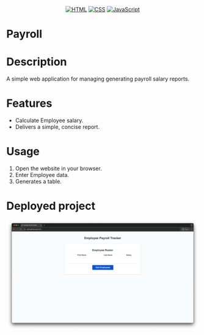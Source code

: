 <div align="center">

[![HTML](https://img.shields.io/badge/Language-HTML-E34F26?style=plastic&logo=html5&logoWidth=10&logoColor=E34F26)](https://www.w3schools.com/html/)
[![CSS](https://img.shields.io/badge/Language-CSS-1572B6?style=plastic&logo=css3&logoWidth=10&logoColor=1572B6)](https://www.w3schools.com/css/)
[![JavaScript](https://img.shields.io/badge/Language-js-f7df1e?style=plastic&logo=css3&logoWidth=10&logoColor=f7df15)](https://www.w3schools.com/css/)


</div>

# Payroll

# Description
A simple web application for managing generating payroll salary reports.

# Features
- Calculate Employee salary.
- Delivers a simple, concise report.

# Usage
1. Open the website in your browser.
2. Enter Employee data.
3. Generates a table.

# Deployed project

[![payroll](assets/image.png)](https://uwttn.github.io/payroll/)
